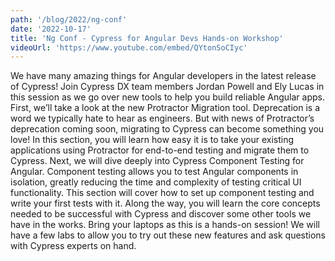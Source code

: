 ```yaml
---
path: '/blog/2022/ng-conf'
date: '2022-10-17'
title: 'Ng Conf - Cypress for Angular Devs Hands-on Workshop'
videoUrl: 'https://www.youtube.com/embed/QYtonSoCIyc'
---
```


We have many amazing things for Angular developers in the latest release of Cypress! Join Cypress DX team members Jordan Powell and Ely Lucas in this session as we go over new tools to help you build reliable Angular apps. First, we’ll take a look at the new Protractor Migration tool. Deprecation is a word we typically hate to hear as engineers. But with news of Protractor’s deprecation coming soon, migrating to Cypress can become something you love! In this section, you will learn how easy it is to take your existing applications using Protractor for end-to-end testing and migrate them to Cypress. Next, we will dive deeply into Cypress Component Testing for Angular. Component testing allows you to test Angular components in isolation, greatly reducing the time and complexity of testing critical UI functionality. This section will cover how to set up component testing and write your first tests with it. Along the way, you will learn the core concepts needed to be successful with Cypress and discover some other tools we have in the works. Bring your laptops as this is a hands-on session! We will have a few labs to allow you to try out these new features and ask questions with Cypress experts on hand.
